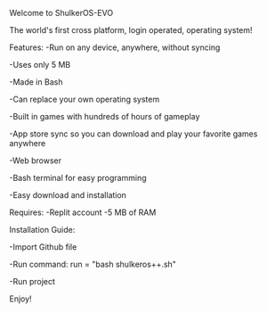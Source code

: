 Welcome to ShulkerOS-EVO

The world's first cross platform, login operated, operating system!

Features:
-Run on any device, anywhere, without syncing

-Uses only 5 MB

-Made in Bash

-Can replace your own operating system

-Built in games with hundreds of hours of gameplay

-App store sync so you can download and play your favorite games anywhere

-Web browser

-Bash terminal for easy programming

-Easy download and installation

Requires:
-Replit account
-5 MB of RAM

Installation Guide:

-Import Github file

-Run command:
run = "bash shulkeros++.sh"

-Run project

Enjoy!